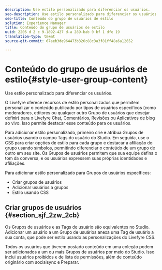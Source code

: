 ```yaml
---
description: Use estilo personalizado para diferenciar os usuários.
seo-description: Use estilo personalizado para diferenciar os usuários.
seo-title: Conteúdo do grupo de usuários de estilo
solution: Experience Manager
title: Conteúdo do grupo de usuários de estilo
uuid: 2205 d 2 c 9-1892-427 d-a 289-bab 0 bf 1 dfe 19
translation-type: tm+mt
source-git-commit: 67aeb3de964473b326c88c3a3f81ff48a6a12652

---
```



# Conteúdo do grupo de usuários de estilo{#style-user-group-content}

Use estilo personalizado para diferenciar os usuários.

O Livefyre oferece recursos de estilo personalizados que permitem personalizar o conteúdo publicado por tipos de usuários específicos (como moderadores, editores ou qualquer outro Grupo de usuários que desejar definir) para o Livefyre Chat, Comentários, Revisões ou Aplicativos de blog ao vivo. Isso permite destacar esse conteúdo para os usuários.

Para adicionar estilo personalizado, primeiro crie e atribua Grupos de usuários usando o campo Tags do usuário do Studio. Em seguida, use o CSS para criar opções de estilo para cada grupo e destacar a afiliação do grupo usando símbolos, permitindo diferenciar o conteúdo de um grupo de outro em seu site. Os Grupos de usuários permitem que sua equipe defina o tom da conversa, e os usuários expressem suas próprias identidades e afiliações.

Para adicionar estilo personalizado para Grupos de usuários específicos:

* Criar grupos de usuários
* Adicionar usuários a grupos
* Estilo usando CSS

## Criar grupos de usuários {#section_sjf_2zw_2cb}

Os Grupos de usuários e as Tags de usuário são equivalentes no Studio. Adicionar um usuário a um Grupo de usuários anexa uma Tag de usuário a sua conta, que pode ser estilo usando as personalizações do Livefyre CSS.

Todos os usuários que tiverem postado conteúdo em uma coleção podem ser adicionados a um ou mais Grupos de usuários por meio do Studio. Isso inclui usuários proibidos e de lista de permissões, além de conteúdo originário com socialsync e Preparar.
